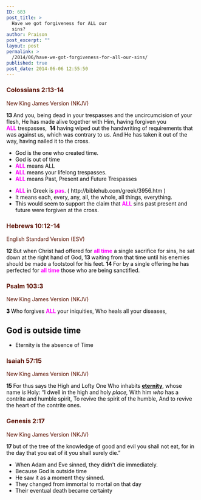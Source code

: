 ```yaml
---
ID: 683
post_title: >
  Have we got forgiveness for ALL our
  sins?
author: Praison
post_excerpt: ""
layout: post
permalink: >
  /2014/06/have-we-got-forgiveness-for-all-our-sins/
published: true
post_date: 2014-06-06 12:55:50
---
```

<div class="heading passage-class-0" style="color: #5c1101;">
<h3>Colossians 2:13-14</h3>
<p class="txt-sm">New King James Version (NKJV)</p>

</div>
<div class="passage version-NKJV result-text-style-normal text-html " style="color: #000000;">

<span id="en-NKJV-29508" class="text Col-2-13"><span class="versenum" style="font-weight: bold;">13 </span>And you, being dead in your trespasses and the uncircumcision of your flesh, He has made alive together with Him, having forgiven you <span style="color: #ff00ff;"><strong>ALL</strong></span> trespasses, </span> <span id="en-NKJV-29509" class="text Col-2-14"><span class="versenum" style="font-weight: bold;">14 </span>having wiped out the handwriting of requirements that was against us, which was contrary to us. And He has taken it out of the way, having nailed it to the cross.</span>
<ul>
	<li>God is the one who created time.</li>
	<li>God is out of time</li>
	<li><span style="color: #ff00ff;"><strong>ALL</strong> </span>means ALL</li>
	<li><span style="color: #ff00ff;"><strong>ALL</strong> </span>means your lifelong trespasses.</li>
	<li><span style="color: #ff00ff;"><strong>ALL</strong> </span>means Past, Present and Future Trespasses</li>
</ul>
<ul>
	<li><strong><span style="color: #ff00ff;">ALL</span></strong> in Greek is <span style="color: #ff00ff;"><strong>pas</strong></span>. ( http://biblehub.com/greek/3956.htm )</li>
	<li>It means each, every, any, all, the whole, all things, everything.</li>
	<li>This would seem to support the claim that <span style="color: #ff00ff;"><strong>ALL</strong></span> sins past present and future were forgiven at the cross.</li>
</ul>
<div class="heading passage-class-0" style="color: #5c1101;">
<h3>Hebrews 10:12-14</h3>
<p class="txt-sm">English Standard Version (ESV)</p>

</div>
<div class="passage version-ESV result-text-style-normal text-html "><span id="en-ESV-30129" class="text Heb-10-12"><span class="versenum" style="font-weight: bold;">12 </span>But when Christ had offered for <span style="color: #ff00ff;"><strong>all time</strong></span> a single sacrifice for sins, he sat down at the right hand of God,</span> <span id="en-ESV-30130" class="text Heb-10-13"><span class="versenum" style="font-weight: bold;">13 </span>waiting from that time until his enemies should be made a footstool for his feet.</span> <span id="en-ESV-30131" class="text Heb-10-14"><span class="versenum" style="font-weight: bold;">1</span></span><span class="versenum" style="font-weight: bold;">4 </span>For by a single offering he has perfected for <span style="color: #ff00ff;"><strong>all time</strong></span> those who are being sanctified.</div>
<div class="heading passage-class-0" style="color: #5c1101;">
<h3>Psalm 103:3</h3>
<p class="txt-sm">New King James Version (NKJV)</p>

</div>
<div class="passage version-NKJV result-text-style-normal text-html ">
<div class="poetry">
<p class="line"><span id="en-NKJV-15553" class="text Ps-103-3"><span class="versenum" style="font-weight: bold;">3 </span>Who forgives <span style="color: #ff00ff;"><strong>ALL</strong></span> your iniquities,</span> <span class="text Ps-103-3">Who heals all your diseases,</span></p>

<h2 class="line">God is outside time</h2>
<ul>
	<li>Eternity is the absence of Time</li>
</ul>
<div class="heading passage-class-0" style="color: #5c1101;">
<h3>Isaiah 57:15</h3>
<p class="txt-sm">New King James Version (NKJV)</p>

</div>
<div class="passage version-NKJV result-text-style-normal text-html ">
<div class="poetry top-1">
<p class="line"><span id="en-NKJV-18781" class="text Isa-57-15"><span class="versenum" style="font-weight: bold;">15 </span>For thus says the High and Lofty One</span>
<span class="text Isa-57-15">Who inhabits <span style="text-decoration: underline;"><strong>eternity</strong></span>, whose name <i>is</i> Holy:</span>
<span class="text Isa-57-15">“I dwell in the high and holy <i>place,</i></span>
<span class="text Isa-57-15">With him <i>who</i> has a contrite and humble spirit,</span>
<span class="text Isa-57-15">To revive the spirit of the humble,</span>
<span class="text Isa-57-15">And to revive the heart of the contrite ones.</span></p>

<div class="heading passage-class-0" style="color: #5c1101;">
<h3>Genesis 2:17</h3>
<p class="txt-sm">New King James Version (NKJV)</p>

</div>
<div class="passage version-NKJV result-text-style-normal text-html ">

<span id="en-NKJV-48" class="text Gen-2-17"><span class="versenum" style="font-weight: bold;">17 </span>but of the tree of the knowledge of good and evil you shall not eat, for in the day that you eat of it you shall surely die.”</span>
<ul>
	<li>When Adam and Eve sinned, they didn't die immediately.</li>
	<li>Because God is outside time</li>
	<li>He saw it as a moment they sinned.</li>
	<li>They changed from immortal to mortal on that day</li>
	<li>Their eventual death became certainty</li>
</ul>
</div>
</div>
</div>
</div>
</div>
</div>